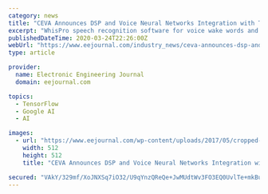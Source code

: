 ```yaml
---
category: news
title: "CEVA Announces DSP and Voice Neural Networks Integration with TensorFlow Lite for Microcontrollers"
excerpt: "WhisPro speech recognition software for voice wake words and custom command models now available with open source TensorFlow Lite for Microcontrollers implementing machine learning at the edge TensorFlow Lite for Microcontrollers from Google is ..."
publishedDateTime: 2020-03-24T22:26:00Z
webUrl: "https://www.eejournal.com/industry_news/ceva-announces-dsp-and-voice-neural-networks-integration-with-tensorflow-lite-for-microcontrollers/"
type: article

provider:
  name: Electronic Engineering Journal
  domain: eejournal.com

topics:
  - TensorFlow
  - Google AI
  - AI

images:
  - url: "https://www.eejournal.com/wp-content/uploads/2017/05/cropped-EEJ_favicon_2020-copy.png"
    width: 512
    height: 512
    title: "CEVA Announces DSP and Voice Neural Networks Integration with TensorFlow Lite for Microcontrollers"

secured: "VAkY/329mf/XoJNXSq7iO32/U9qYnzQReQe+JwMUdtWv3FO3EQ0UvlTe+mkBuplnVIs4xNf9hP8uedz9dw7jh7cKJ7/cdmNO0eUUw5jQOOjskxGuPShYyYXb7QG6Mi+Po2MBcldVDwDzzzrevyZr7oFFEvJHlFOvr60waudeNMCWi4vw/aqdADwEd8/EAaI71KDLNZDo89G7aCITZpTU2VDwou6CySZqWjAIQbQfB3mB6WJFcoFGgaZT8n5093/8+6pN0Dx00yNxRfaMouvAlN0eU5iZq7xUYIbeURmuLMkxyzSIMNPQVclelUnyG6b3;18w9MSs2LVRNiXoz2XelqA=="
---
```


